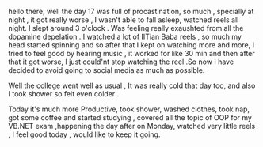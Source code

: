 hello there, well the day 17 was full of procastination, so much , specially at night , it got really worse , I wasn't able to fall
asleep, watched reels all night. I slept around 3 o'clock . Was feeling really exaushted from all the dopamine depelation . I watched
a lot of IITian Baba reels , so much my head started spinning and so after that I kept on watching more and more, I tried to feel good
by hearing music , it worked for like 30 min and then after that it got worse, I just could'nt stop watching the reel .So now I have
decided to avoid going to social media as much as possible.

Well the college went well as usual , It was really cold that day too, and also I took shower so felt even colder .

Today it's much more Productive, took shower, washed clothes, took nap, got some coffee and started studying , covered all the topic
of OOP for my VB.NET exam ,happening the day after on Monday, watched very little reels , I feel good today , would like to keep it
going.
